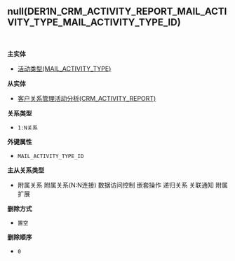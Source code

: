 ## null(DER1N_CRM_ACTIVITY_REPORT_MAIL_ACTIVITY_TYPE_MAIL_ACTIVITY_TYPE_ID) <!-- {docsify-ignore-all} -->



<br>
<p class="panel-title"><b>主实体</b></p>

* [活动类型(MAIL_ACTIVITY_TYPE)](module/mail/mail_activity_type)

<p class="panel-title"><b>从实体</b></p>

* [客户关系管理活动分析(CRM_ACTIVITY_REPORT)](module/crm/crm_activity_report)

<p class="panel-title"><b>关系类型</b></p>

* `1:N关系`

<p class="panel-title"><b>外键属性</b></p>

* `MAIL_ACTIVITY_TYPE_ID`

<p class="panel-title"><b>主从关系类型</b></p>

* <i class="fa fa-square"/></i> 附属关系 <i class="fa fa-square"/></i> 附属关系(N:N连接) <i class="fa fa-square"/></i> 数据访问控制 <i class="fa fa-square"/></i> 嵌套操作 <i class="fa fa-square"/></i> 递归关系 <i class="fa fa-square"/></i> 关联通知 <i class="fa fa-square"/></i> 附属扩展

<p class="panel-title"><b>删除方式</b></p>

* `置空`

<p class="panel-title"><b>删除顺序</b></p>

* `0`
